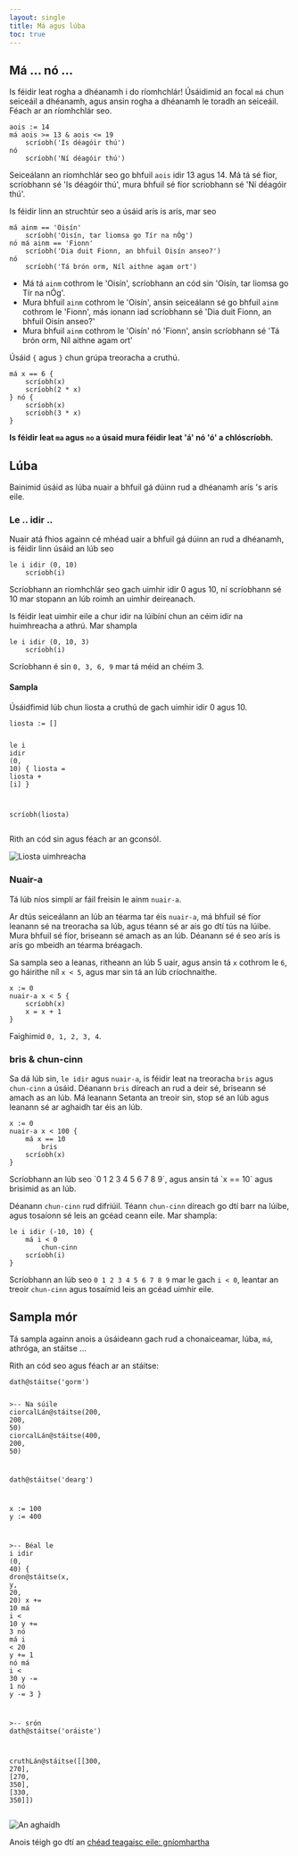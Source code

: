```yaml
---
layout: single
title: Má agus lúba
toc: true
---
```

## Má ... nó ...

Is féidir leat rogha a dhéanamh i do ríomhchlár! Úsáidimid an focal `má` chun seiceáil a dhéanamh, agus ansin rogha a dhéanamh le toradh an seiceáil. Féach ar an ríomhchlár seo.

<div class="language-python highlighter-rouge">
<div class="highlight">
<pre class="highlight"><code><span class="n">aois</span> := <span class="m">14</span>
<span class="k">má</span> <span class="n">aois</span> <span class="o">&gt;=</span> <span class="m">13</span> <span class="o">&amp;</span> <span class="n">aois</span> <span class="o">&lt;=</span> <span class="m">19</span>
    <span class="n">scríobh</span>(<span class="s">&#x27;Is déagóir thú&#x27;</span>)
<span class="k">nó</span>
    <span class="n">scríobh</span>(<span class="s">&#x27;Ní déagóir thú&#x27;</span>)</code></pre>
</div>
</div>

Seiceálann an ríomhchlár seo go bhfuil `aois` idir 13 agus 14. Má tá sé fíor, scríobhann sé 'Is déagóir thú', mura bhfuil sé fíor scríobhann sé 'Ní déagóir thú'.

Is féidir linn an struchtúr seo a úsáid arís is arís, mar seo

<div class="language-python highlighter-rouge">
<div class="highlight">
<pre class="highlight"><code><span class="k">má</span> <span class="n">ainm</span> <span class="o">==</span> <span class="s">&#x27;Oisín&#x27;</span>
    <span class="n">scríobh</span>(<span class="s">&#x27;Oisín, tar liomsa go Tír na nÓg&#x27;</span>)
<span class="k">nó</span> <span class="k">má</span> <span class="n">ainm</span> <span class="o">==</span> <span class="s">&#x27;Fionn&#x27;</span>
    <span class="n">scríobh</span>(<span class="s">&#x27;Dia duit Fionn, an bhfuil Oisín anseo?&#x27;</span>)
<span class="k">nó</span>
    <span class="n">scríobh</span>(<span class="s">&#x27;Tá brón orm, Níl aithne agam ort&#x27;</span>)</code></pre>
</div>
</div>

- Má tá `ainm` cothrom le 'Oisín', scríobhann an cód sin 'Oisín, tar liomsa go Tír na nÓg'.
- Mura bhfuil `ainm` cothrom le 'Oisín', ansin seiceálann sé go bhfuil `ainm` cothrom le 'Fionn', más ionann iad scríobhann sé 'Dia duit Fionn, an bhfuil Oisín anseo?'
- Mura bhfuil `ainm` cothrom le 'Oisín' nó 'Fionn', ansin scríobhann sé 'Tá brón orm, Níl aithne agam ort'

Úsáid `{` agus `}` chun grúpa treoracha a cruthú.

<div class="language-python highlighter-rouge">
<div class="highlight">
<pre class="highlight"><code><span class="k">má</span> <span class="n">x</span> <span class="o">==</span> <span class="m">6</span> {
    <span class="n">scríobh</span>(<span class="n">x</span>)
    <span class="n">scríobh</span>(<span class="m">2</span> <span class="o">*</span> <span class="n">x</span>)
} <span class="k">nó</span> {
    <span class="n">scríobh</span>(<span class="n">x</span>)
    <span class="n">scríobh</span>(<span class="m">3</span> <span class="o">*</span> <span class="n">x</span>)
}</code></pre>
</div>
</div>

**Is féidir leat `ma` agus `no` a úsaid mura féidir leat 'á' nó 'ó' a chlóscríobh.**

## Lúba

Bainimid úsáid as lúba nuair a bhfuil gá dúinn rud a dhéanamh arís 's arís eile.

### Le .. idir ..

Nuair atá fhios againn cé mhéad uair a bhfuil gá dúinn an rud a dhéanamh, is féidir linn úsáid an lúb seo

<div class="language-python highlighter-rouge">
<div class="highlight">
<pre class="highlight"><code><span class="k">le</span> <span class="n">i</span> <span class="k">idir</span> (<span class="m">0</span><span class="p">,</span> <span class="m">10</span>)
    <span class="n">scríobh</span>(<span class="n">i</span>)</code></pre>
</div>
</div>

Scríobhann an ríomhchlár seo gach uimhir idir 0 agus 10, ní scríobhann sé 10 mar stopann an lúb roimh an uimhir deireanach.

Is féidir leat uimhir eile a chur idir na lúibíní chun an céim idir na huimhreacha a athrú. Mar shampla

<div class="language-python highlighter-rouge">
<div class="highlight">
<pre class="highlight"><code><span class="k">le</span> <span class="n">i</span> <span class="k">idir</span> (<span class="m">0</span><span class="p">,</span> <span class="m">10</span><span class="p">,</span> <span class="m">3</span>)
    <span class="n">scríobh</span>(<span class="n">i</span>)</code></pre>
</div>
</div>

Scríobhann é sin `0, 3, 6, 9` mar tá méid an chéim 3.

#### Sampla

Úsáidfimid lúb chun liosta a cruthú de gach uimhir idir 0 agus 10.

<div class="language-python highlighter-rouge">
<div class="highlight">
<pre class="highlight"><code><span class="n">liosta</span> := []

<span class="k">le</span> <span class="n">i</span> <span class="k">idir</span> (<span class="m">0</span><span class="p">,</span> <span class="m">10</span>) {
    <span class="n">liosta</span> = <span class="n">liosta</span> <span class="o">+</span> [<span class="n">i</span>]
}

<span class="n">scríobh</span>(<span class="n">liosta</span>)</code></pre>
</div>
</div>

Rith an cód sin agus féach ar an gconsól.

![Liosta uimhreacha](/assets/images/teagaisc/liostauimhreacha.png)

### Nuair-a

Tá lúb níos simplí ar fáil freisin le ainm `nuair-a`.

Ar dtús seiceálann an lúb an téarma tar éis `nuair-a`, má bhfuil sé fíor leanann sé na treoracha sa lúb, agus téann sé ar ais go dtí tús na lúibe. Mura bhfuil sé fíor, briseann sé amach as an lúb. Déanann sé é seo arís is arís go mbeidh an téarma bréagach.

Sa sampla seo a leanas, ritheann an lúb 5 uair, agus ansin tá `x` cothrom le `6`, go háirithe níl `x < 5`, agus mar sin tá an lúb críochnaithe.

<div class="language-python highlighter-rouge">
<div class="highlight">
<pre class="highlight"><code><span class="n">x</span> := <span class="m">0</span>
<span class="k">nuair-a</span> <span class="n">x</span> <span class="o">&lt;</span> <span class="m">5</span> {
    <span class="n">scríobh</span>(<span class="n">x</span>)
    <span class="n">x</span> = <span class="n">x</span> <span class="o">+</span> <span class="m">1</span>
}</code></pre>
</div>
</div>


Faighimid `0, 1, 2, 3, 4`. 

### bris & chun-cinn

Sa dá lúb sin, `le idir` agus `nuair-a`, is féidir leat na treoracha `bris` agus `chun-cinn` a úsáid. Déanann `bris` díreach an rud a deir sé, briseann sé amach as an lúb. Má leanann Setanta an treoir sin, stop sé an lúb agus leanann sé ar aghaidh tar éis an lúb.

<div class="language-python highlighter-rouge">
<div class="highlight">
<pre class="highlight"><code><span class="n">x</span> := <span class="m">0</span>
<span class="k">nuair-a</span> <span class="n">x</span> <span class="o">&lt;</span> <span class="m">100</span> {
    <span class="k">má</span> <span class="n">x</span> <span class="o">==</span> <span class="m">10</span>
        <span class="k">bris</span>
    <span class="n">scríobh</span>(<span class="n">x</span>)
}</code></pre>
</div>
</div>
Scríobhann an lúb seo `0 1 2 3 4 5 6 7 8 9`, agus ansin tá `x == 10` agus brisimid as an lúb.

Déanann `chun-cinn` rud difriúil. Téann `chun-cinn` díreach go dtí barr na lúibe, agus tosaíonn sé leis an gcéad ceann eile. Mar shampla:

<div class="language-python highlighter-rouge">
<div class="highlight">
<pre class="highlight"><code><span class="k">le</span> <span class="n">i</span> <span class="k">idir</span> (-<span class="m">10</span><span class="p">,</span> <span class="m">10</span>) {
    <span class="k">má</span> <span class="n">i</span> <span class="o">&lt;</span> <span class="m">0</span>
        <span class="k">chun-cinn</span>
    <span class="n">scríobh</span>(<span class="n">i</span>)
}</code></pre>
</div>
</div>

Scríobhann an lúb seo `0 1 2 3 4 5 6 7 8 9` mar le gach `i < 0`, leantar an treoir `chun-cinn` agus tosaímid leis an gcéad uimhir eile.

## Sampla mór

Tá sampla againn anois a úsáideann gach rud a chonaiceamar, lúba, `má`, athróga, an stáitse ...

Rith an cód seo agus féach ar an stáitse:
<div class="language-python highlighter-rouge">
<div class="highlight">
<pre class="highlight"><code><span class="n">dath</span><span class="o">@</span><span class="n">stáitse</span>(<span class="s">&#x27;gorm&#x27;</span>)

<span class="c">&gt;-- Na súile
</span><span class="n">ciorcalLán</span><span class="o">@</span><span class="n">stáitse</span>(<span class="m">200</span><span class="p">,</span> <span class="m">200</span><span class="p">,</span> <span class="m">50</span>)
<span class="n">ciorcalLán</span><span class="o">@</span><span class="n">stáitse</span>(<span class="m">400</span><span class="p">,</span> <span class="m">200</span><span class="p">,</span> <span class="m">50</span>)

<span class="n">dath</span><span class="o">@</span><span class="n">stáitse</span>(<span class="s">&#x27;dearg&#x27;</span>)

<span class="n">x</span> := <span class="m">100</span>
<span class="n">y</span> := <span class="m">400</span>

<span class="c">&gt;-- Béal
</span><span class="k">le</span> <span class="n">i</span> <span class="k">idir</span> (<span class="m">0</span><span class="p">,</span> <span class="m">40</span>) {
    <span class="n">dron</span><span class="o">@</span><span class="n">stáitse</span>(<span class="n">x</span><span class="p">,</span> <span class="n">y</span><span class="p">,</span> <span class="m">20</span><span class="p">,</span> <span class="m">20</span>)
    <span class="n">x</span> += <span class="m">10</span>
    <span class="k">má</span> <span class="n">i</span> <span class="o">&lt;</span> <span class="m">10</span>
    	<span class="n">y</span> += <span class="m">3</span>
    <span class="k">nó</span> <span class="k">má</span> <span class="n">i</span> <span class="o">&lt;</span> <span class="m">20</span>
    	<span class="n">y</span> += <span class="m">1</span>
    <span class="k">nó</span> <span class="k">má</span> <span class="n">i</span> <span class="o">&lt;</span> <span class="m">30</span>
    	<span class="n">y</span> -= <span class="m">1</span>
    <span class="k">nó</span>
    	<span class="n">y</span> -= <span class="m">3</span>
}

<span class="c">&gt;-- srón
</span>
<span class="n">dath</span><span class="o">@</span><span class="n">stáitse</span>(<span class="s">&#x27;oráiste&#x27;</span>)

<span class="n">cruthLán</span><span class="o">@</span><span class="n">stáitse</span>([[<span class="m">300</span><span class="p">,</span> <span class="m">270</span>]<span class="p">,</span> [<span class="m">270</span><span class="p">,</span> <span class="m">350</span>]<span class="p">,</span> [<span class="m">330</span><span class="p">,</span> <span class="m">350</span>]])</code></pre>
</div>
</div>

![An aghaidh](/assets/images/teagaisc/aghaidh.gif)

Anois téigh go dtí an [chéad teagaisc eile: gníomhartha](/gaeilge/05-gniomh)
